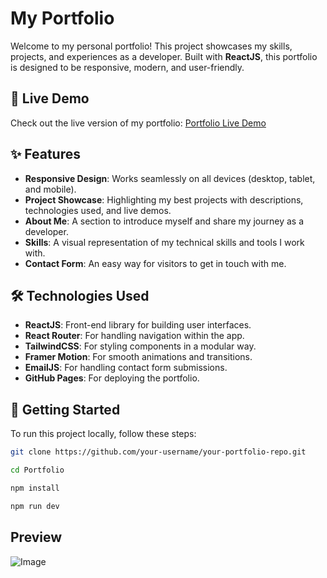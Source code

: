 # My Portfolio

Welcome to my personal portfolio! This project showcases my skills, projects, and experiences as a developer. Built with **ReactJS**, this portfolio is designed to be responsive, modern, and user-friendly.

## 🚀 Live Demo

Check out the live version of my portfolio: [Portfolio Live Demo](https://maggowda.vercel.app/)

## ✨ Features

- **Responsive Design**: Works seamlessly on all devices (desktop, tablet, and mobile).
- **Project Showcase**: Highlighting my best projects with descriptions, technologies used, and live demos.
- **About Me**: A section to introduce myself and share my journey as a developer.
- **Skills**: A visual representation of my technical skills and tools I work with.
- **Contact Form**: An easy way for visitors to get in touch with me.

## 🛠️ Technologies Used

- **ReactJS**: Front-end library for building user interfaces.
- **React Router**: For handling navigation within the app.
- **TailwindCSS**: For styling components in a modular way.
- **Framer Motion**: For smooth animations and transitions.
- **EmailJS**: For handling contact form submissions.
- **GitHub Pages**: For deploying the portfolio.

## 🚀 Getting Started

To run this project locally, follow these steps:

   ```bash
   git clone https://github.com/your-username/your-portfolio-repo.git
   ```
   ```bash
   cd Portfolio
   ```
   ```bash
   npm install
   ```
   ```bash
   npm run dev
   ```

## Preview

![Image](https://github.com/user-attachments/assets/7dec2f5f-9784-4cef-8d3e-6ef4f07717d8)

